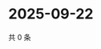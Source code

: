 # 2025-09-22

共 0 条

<!-- BEGIN ZHIHUQUESTIONS -->
<!-- 最后更新时间 Mon Sep 22 2025 01:08:52 GMT+0800 (China Standard Time) -->

<!-- END ZHIHUQUESTIONS -->
